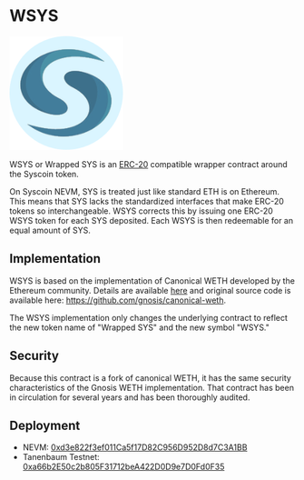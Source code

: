 # WSYS
<img src="img/logo.png" width="200">

WSYS or Wrapped SYS is an [ERC-20](https://github.com/ethereum/EIPs/blob/master/EIPS/eip-20.md) compatible wrapper contract around the Syscoin token.

On Syscoin NEVM, SYS is treated just like standard ETH is on Ethereum. This means that SYS lacks the standardized interfaces that make ERC-20 tokens so interchangeable. WSYS corrects this by issuing one ERC-20 WSYS token for each SYS deposited. Each WSYS is then redeemable for an equal amount of SYS.

## Implementation
WSYS is based on the implementation of Canonical WETH developed by the Ethereum community. Details are available [here](https://blog.0xproject.com/canonical-weth-a9aa7d0279dd) and original source code is available here: https://github.com/gnosis/canonical-weth.

The WSYS implementation only changes the underlying contract to reflect the new token name of "Wrapped SYS" and the new symbol "WSYS."

## Security
Because this contract is a fork of canonical WETH, it has the same security characteristics of the Gnosis WETH implementation. That contract has been in circulation for several years and has been thoroughly audited.

## Deployment
- NEVM: [0xd3e822f3ef011Ca5f17D82C956D952D8d7C3A1BB](https://explorer.syscoin.org/token/0xd3e822f3ef011Ca5f17D82C956D952D8d7C3A1BB)
- Tanenbaum Testnet: [0xa66b2E50c2b805F31712beA422D0D9e7D0Fd0F35](https://tanenbaum.io/address/0xa66b2E50c2b805F31712beA422D0D9e7D0Fd0F35)


